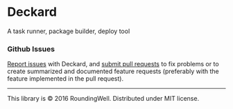 Deckard
=======

A task runner, package builder, deploy tool


### Github Issues

[Report issues](https://github.com/RoundingWellOS/deckard/issues) with Deckard, and [submit pull requests](https://github.com/RoundingWellOS/deckard/pulls) to fix problems or to
create summarized and documented feature requests (preferably with the feature implemented in the pull request).


----

This library is © 2016 RoundingWell. Distributed under MIT license.
